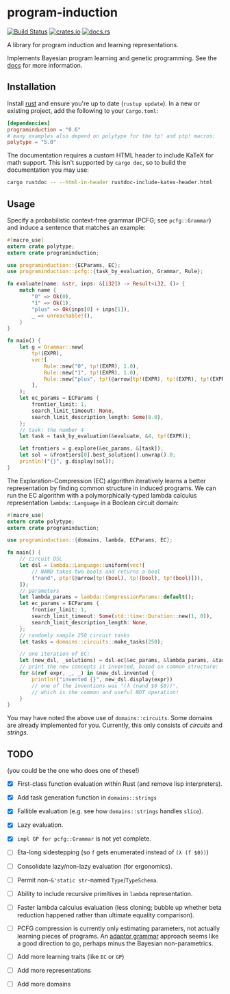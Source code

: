 # program-induction

[![Build Status](https://travis-ci.org/lucasem/program-induction.svg?branch=master)](https://travis-ci.org/lucasem/program-induction)
[![crates.io](https://img.shields.io/crates/v/programinduction.svg)](https://crates.io/crates/programinduction)
[![docs.rs](https://docs.rs/programinduction/badge.svg)](https://docs.rs/programinduction)

A library for program induction and learning representations.

Implements Bayesian program learning and genetic programming.
See the [docs](https://docs.rs/programinduction) for more information.

## Installation

Install [rust](https://rust-lang.org) and ensure you're up to date (`rustup update`).
In a new or existing project, add the following to your `Cargo.toml`:

```toml
[dependencies]
programinduction = "0.6"
# many examples also depend on polytype for the tp! and ptp! macros:
polytype = "5.0"
```

The documentation requires a custom HTML header to include KaTeX for math
support. This isn't supported by `cargo doc`, so to build the documentation
you may use:

```sh
cargo rustdoc -- --html-in-header rustdoc-include-katex-header.html
```

## Usage

Specify a probabilistic context-free grammar (PCFG; see `pcfg::Grammar`) and
induce a sentence that matches an example:

```rust
#[macro_use]
extern crate polytype;
extern crate programinduction;

use programinduction::{ECParams, EC};
use programinduction::pcfg::{task_by_evaluation, Grammar, Rule};

fn evaluate(name: &str, inps: &[i32]) -> Result<i32, ()> {
    match name {
        "0" => Ok(0),
        "1" => Ok(1),
        "plus" => Ok(inps[0] + inps[1]),
        _ => unreachable!(),
    }
}

fn main() {
    let g = Grammar::new(
        tp!(EXPR),
        vec![
            Rule::new("0", tp!(EXPR), 1.0),
            Rule::new("1", tp!(EXPR), 1.0),
            Rule::new("plus", tp!(@arrow[tp!(EXPR), tp!(EXPR), tp!(EXPR)]), 1.0),
        ],
    );
    let ec_params = ECParams {
        frontier_limit: 1,
        search_limit_timeout: None,
        search_limit_description_length: Some(8.0),
    };
    // task: the number 4
    let task = task_by_evaluation(&evaluate, &4, tp!(EXPR));

    let frontiers = g.explore(&ec_params, &[task]);
    let sol = &frontiers[0].best_solution().unwrap().0;
    println!("{}", g.display(sol));
}
```

The Exploration-Compression (EC) algorithm iteratively learns a better
representation by finding common structure in induced programs. We can run
the EC algorithm with a polymorphically-typed lambda calculus representation
`lambda::Language` in a Boolean circuit domain:

```rust
#[macro_use]
extern crate polytype;
extern crate programinduction;

use programinduction::{domains, lambda, ECParams, EC};

fn main() {
    // circuit DSL
    let dsl = lambda::Language::uniform(vec![
        // NAND takes two bools and returns a bool
        ("nand", ptp!(@arrow[tp!(bool), tp!(bool), tp!(bool)])),
    ]);
    // parameters
    let lambda_params = lambda::CompressionParams::default();
    let ec_params = ECParams {
        frontier_limit: 1,
        search_limit_timeout: Some(std::time::Duration::new(1, 0)),
        search_limit_description_length: None,
    };
    // randomly sample 250 circuit tasks
    let tasks = domains::circuits::make_tasks(250);

    // one iteration of EC:
    let (new_dsl, _solutions) = dsl.ec(&ec_params, &lambda_params, &tasks);
    // print the new concepts it invented, based on common structure:
    for &(ref expr, _, _) in &new_dsl.invented {
        println!("invented {}", new_dsl.display(expr))
        // one of the inventions was "(λ (nand $0 $0))",
        // which is the common and useful NOT operation!
    }
}
```

You may have noted the above use of `domains::circuits`. Some domains are
already implemented for you. Currently, this only consists of _circuits_ and
_strings_.

## TODO

(you could be the one who does one of these!)

- [x] First-class function evaluation within Rust (and remove lisp
      interpreters).
- [x] Add task generation function in `domains::strings`
- [x] Fallible evaluation (e.g. see how `domains::strings` handles `slice`).
- [x] Lazy evaluation.
- [x] `impl GP for pcfg::Grammar` is not yet complete.
- [ ] Eta-long sidestepping (so `f` gets enumerated instead of `(λ (f $0))`)
- [ ] Consolidate lazy/non-lazy evaluation (for ergonomics).
- [ ] Permit non-`&'static str`-named `Type`/`TypeSchema`.
- [ ] Ability to include recursive primitives in `lambda` representation.
- [ ] Faster lambda calculus evaluation (less cloning; bubble up whether
      beta reduction happened rather than ultimate equality comparison).
- [ ] PCFG compression is currently only estimating parameters, not actually
      learning pieces of programs. An [adaptor
      grammar](http://cocosci.berkeley.edu/tom/papers/adaptornips.pdf)
      approach seems like a good direction to go, perhaps minus the Bayesian
      non-parametrics.
- [ ] Add more learning traits (like `EC` or `GP`)
- [ ] Add more representations
- [ ] Add more domains


